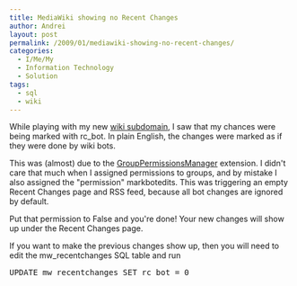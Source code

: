 ```yaml
---
title: MediaWiki showing no Recent Changes
author: Andrei
layout: post
permalink: /2009/01/mediawiki-showing-no-recent-changes/
categories:
  - I/Me/My
  - Information Technology
  - Solution
tags:
  - sql
  - wiki
---
```

While playing with my new [wiki subdomain][1], I saw that my chances were being marked with rc_bot. In plain English, the changes were marked as if they were done by wiki bots.

This was (almost) due to the [GroupPermissionsManager][2] extension. I didn't care that much when I assigned permissions to groups, and by mistake I also assigned the "permission" markbotedits. This was triggering an empty Recent Changes page and RSS feed, because all bot changes are ignored by default.

Put that permission to False and you're done! Your new changes will show up under the Recent Changes page.

If you want to make the previous changes show up, then you will need to edit the mw_recentchanges SQL table and run

<pre name="code" class="sql">UPDATE mw_recentchanges SET rc_bot = 0</pre>

 [1]: http://wiki.andreineculau.com
 [2]: http://www.mediawiki.org/wiki/Extension:GroupPermissionsManager